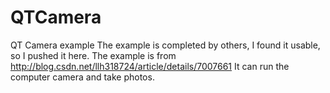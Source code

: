 # QTCamera
QT Camera example
The example is completed by others, I found it usable, so I pushed it here.
The example is from  http://blog.csdn.net/llh318724/article/details/7007661
It can run the computer camera and take photos.

